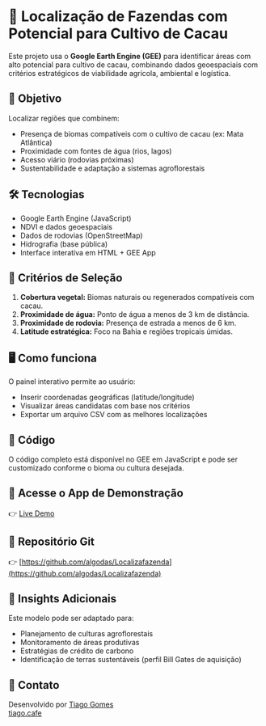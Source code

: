 # 🌱 Localização de Fazendas com Potencial para Cultivo de Cacau

Este projeto usa o **Google Earth Engine (GEE)** para identificar áreas com alto potencial para cultivo de cacau, combinando dados geoespaciais com critérios estratégicos de viabilidade agrícola, ambiental e logística.

## 🚀 Objetivo

Localizar regiões que combinem:
- Presença de biomas compatíveis com o cultivo de cacau (ex: Mata Atlântica)
- Proximidade com fontes de água (rios, lagos)
- Acesso viário (rodovias próximas)
- Sustentabilidade e adaptação a sistemas agroflorestais

## 🛠️ Tecnologias

- Google Earth Engine (JavaScript)
- NDVI e dados geoespaciais
- Dados de rodovias (OpenStreetMap)
- Hidrografia (base pública)
- Interface interativa em HTML + GEE App

## 📍 Critérios de Seleção

1. **Cobertura vegetal:** Biomas naturais ou regenerados compatíveis com cacau.
2. **Proximidade de água:** Ponto de água a menos de 3 km de distância.
3. **Proximidade de rodovia:** Presença de estrada a menos de 6 km.
4. **Latitude estratégica:** Foco na Bahia e regiões tropicais úmidas.

## 🖥️ Como funciona

O painel interativo permite ao usuário:
- Inserir coordenadas geográficas (latitude/longitude)
- Visualizar áreas candidatas com base nos critérios
- Exportar um arquivo CSV com as melhores localizações

## 📂 Código

O código completo está disponível no GEE em JavaScript e pode ser customizado conforme o bioma ou cultura desejada.

## 🔗 Acesse o App de Demonstração

👉 [Live Demo](https://projetos.tiago.cafe/cacau_rodovia.html)

## 📎 Repositório Git

👉 [https://github.com/algodas/Localizafazenda](https://github.com/algodas/Localizafazenda)

## 🧠 Insights Adicionais

Este modelo pode ser adaptado para:
- Planejamento de culturas agroflorestais
- Monitoramento de áreas produtivas
- Estratégias de crédito de carbono
- Identificação de terras sustentáveis (perfil Bill Gates de aquisição)

## 📧 Contato

Desenvolvido por [Tiago Gomes](https://www.linkedin.com/in/algodas/)  
[tiago.cafe](https://www.tiago.cafe)
